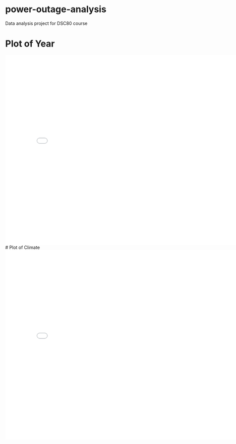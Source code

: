 # power-outage-analysis
Data analysis project for DSC80 course
# Plot of Year
<iframe src="assets/Year_plot.html" width=800 height=600 frameBorder=0></iframe>
# Plot of Climate
<iframe src="assets/Climate_plot.html" width=800 height=600 frameBorder=0></iframe>
